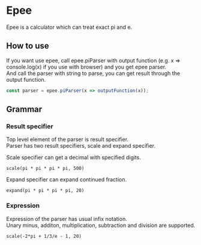 # Epee

Epee is a calculator which can treat exact pi and e.

## How to use

If you want use epee, call epee.piParser with output function (e.g. x => console.log(x) if you use with browser) and you get epee parser.  
And call the parser with string to parse, you can get result through the output function.

```javascript
const parser = epee.piParser(x => outputFunction(x));
```

## Grammar

### Result specifier

Top level element of the parser is result specifier.  
Parser has two result specifiers, scale and expand specifier.

Scale specifier can get a decimal with specified digits.

```
scale(pi * pi * pi * pi, 500)
```

Expand specifier can expand continued fraction.

```
expand(pi * pi * pi * pi, 20)
```

### Expression

Expression of the parser has usual infix notation.  
Unary minus, additon, multiplication, subtraction and division are supported.

```
scale(-2*pi + 1/3/e - 1, 20)
```

